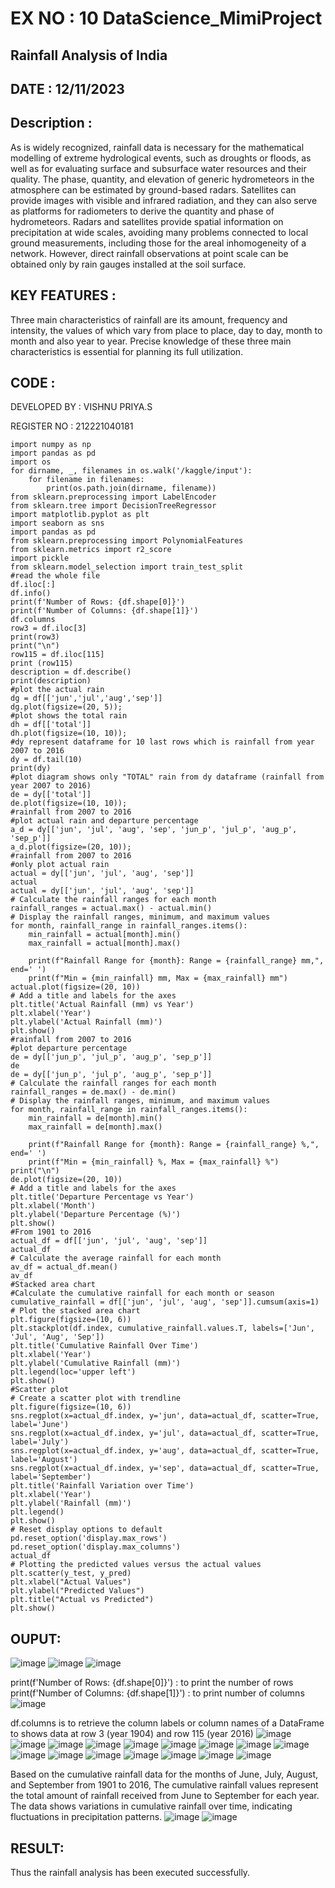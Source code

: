 
# EX NO : 10 DataScience_MimiProject  
## Rainfall Analysis of India

## DATE : 12/11/2023

## Description :
As is widely recognized, rainfall data is necessary for the mathematical modelling of extreme hydrological events, such as droughts or floods, as well as for evaluating surface and subsurface water resources and their quality. The phase, quantity, and elevation of generic hydrometeors in the atmosphere can be estimated by ground-based radars. Satellites can provide images with visible and infrared radiation, and they can also serve as platforms for radiometers to derive the quantity and phase of hydrometeors. Radars and satellites provide spatial information on precipitation at wide scales, avoiding many problems connected to local ground measurements, including those for the areal inhomogeneity of a network. However, direct rainfall observations at point scale can be obtained only by rain gauges installed at the soil surface.

## KEY FEATURES :
Three main characteristics of rainfall are its amount, frequency and intensity, the values of which vary from place to place, day to day, month to month and also year to year. Precise knowledge of these three main characteristics is essential for planning its full utilization.

## CODE :
DEVELOPED BY : VISHNU PRIYA.S

REGISTER NO : 212221040181
```
import numpy as np 
import pandas as pd 
import os
for dirname, _, filenames in os.walk('/kaggle/input'):
    for filename in filenames:
        print(os.path.join(dirname, filename))
from sklearn.preprocessing import LabelEncoder
from sklearn.tree import DecisionTreeRegressor
import matplotlib.pyplot as plt
import seaborn as sns
import pandas as pd
from sklearn.preprocessing import PolynomialFeatures
from sklearn.metrics import r2_score
import pickle
from sklearn.model_selection import train_test_split
#read the whole file 
df.iloc[:]
df.info()
print(f'Number of Rows: {df.shape[0]}')
print(f'Number of Columns: {df.shape[1]}')
df.columns
row3 = df.iloc[3]
print(row3)
print("\n")
row115 = df.iloc[115]
print (row115)
description = df.describe()
print(description)
#plot the actual rain 
dg = df[['jun','jul','aug','sep']]
dg.plot(figsize=(20, 5));
#plot shows the total rain 
dh = df[['total']]
dh.plot(figsize=(10, 10));
#dy represent dataframe for 10 last rows which is rainfall from year 2007 to 2016 
dy = df.tail(10)
print(dy)
#plot diagram shows only "TOTAL" rain from dy dataframe (rainfall from year 2007 to 2016)
de = dy[['total']]
de.plot(figsize=(10, 10));
#rainfall from 2007 to 2016
#plot actual rain and departure percentage 
a_d = dy[['jun', 'jul', 'aug', 'sep', 'jun_p', 'jul_p', 'aug_p', 'sep_p']]
a_d.plot(figsize=(20, 10));
#rainfall from 2007 to 2016
#only plot actual rain 
actual = dy[['jun', 'jul', 'aug', 'sep']]
actual
actual = dy[['jun', 'jul', 'aug', 'sep']]
# Calculate the rainfall ranges for each month
rainfall_ranges = actual.max() - actual.min()
# Display the rainfall ranges, minimum, and maximum values
for month, rainfall_range in rainfall_ranges.items():
    min_rainfall = actual[month].min()
    max_rainfall = actual[month].max()
    
    print(f"Rainfall Range for {month}: Range = {rainfall_range} mm,", end=' ')
    print(f"Min = {min_rainfall} mm, Max = {max_rainfall} mm")
actual.plot(figsize=(20, 10))
# Add a title and labels for the axes
plt.title('Actual Rainfall (mm) vs Year')
plt.xlabel('Year')
plt.ylabel('Actual Rainfall (mm)')
plt.show()
#rainfall from 2007 to 2016
#plot departure percentage 
de = dy[['jun_p', 'jul_p', 'aug_p', 'sep_p']]
de
de = dy[['jun_p', 'jul_p', 'aug_p', 'sep_p']]
# Calculate the rainfall ranges for each month
rainfall_ranges = de.max() - de.min()
# Display the rainfall ranges, minimum, and maximum values
for month, rainfall_range in rainfall_ranges.items():
    min_rainfall = de[month].min()
    max_rainfall = de[month].max()
    
    print(f"Rainfall Range for {month}: Range = {rainfall_range} %,", end=' ')
    print(f"Min = {min_rainfall} %, Max = {max_rainfall} %")
print("\n")
de.plot(figsize=(20, 10))
# Add a title and labels for the axes
plt.title('Departure Percentage vs Year')
plt.xlabel('Month')
plt.ylabel('Departure Percentage (%)')
plt.show()
#From 1901 to 2016
actual_df = df[['jun', 'jul', 'aug', 'sep']]
actual_df
# Calculate the average rainfall for each month
av_df = actual_df.mean()
av_df
#Stacked area chart
#Calculate the cumulative rainfall for each month or season
cumulative_rainfall = df[['jun', 'jul', 'aug', 'sep']].cumsum(axis=1)
# Plot the stacked area chart
plt.figure(figsize=(10, 6))
plt.stackplot(df.index, cumulative_rainfall.values.T, labels=['Jun', 'Jul', 'Aug', 'Sep'])
plt.title('Cumulative Rainfall Over Time')
plt.xlabel('Year')
plt.ylabel('Cumulative Rainfall (mm)')
plt.legend(loc='upper left')
plt.show()
#Scatter plot
# Create a scatter plot with trendline
plt.figure(figsize=(10, 6))
sns.regplot(x=actual_df.index, y='jun', data=actual_df, scatter=True, label='June')
sns.regplot(x=actual_df.index, y='jul', data=actual_df, scatter=True, label='July')
sns.regplot(x=actual_df.index, y='aug', data=actual_df, scatter=True, label='August')
sns.regplot(x=actual_df.index, y='sep', data=actual_df, scatter=True, label='September')
plt.title('Rainfall Variation over Time')
plt.xlabel('Year')
plt.ylabel('Rainfall (mm)')
plt.legend()
plt.show()
# Reset display options to default
pd.reset_option('display.max_rows')
pd.reset_option('display.max_columns')
actual_df
# Plotting the predicted values versus the actual values
plt.scatter(y_test, y_pred)
plt.xlabel("Actual Values")
plt.ylabel("Predicted Values")
plt.title("Actual vs Predicted")
plt.show()
```
## OUPUT:
![image](https://github.com/Anuayshh/Mini-Project/assets/127651217/3951899a-1c76-47ea-b082-d5f390a4616e)
![image](https://github.com/Anuayshh/Mini-Project/assets/127651217/7b72f3e0-6726-4a55-aad6-7c8e605cfc17)
![image](https://github.com/Anuayshh/Mini-Project/assets/127651217/03a9c408-6a16-4ee5-a7a6-df7a7e5a18cc)

print(f'Number of Rows: {df.shape[0]}') : to print the number of rows
print(f'Number of Columns: {df.shape[1]}') : to print number of columns
![image](https://github.com/Anuayshh/Mini-Project/assets/127651217/65b0bb3a-e18e-4b55-9e8c-8713789b8296)

df.columns is to retrieve the column labels or column names of a DataFrame
to shows data at row 3 (year 1904) and row 115 (year 2016)
![image](https://github.com/Anuayshh/Mini-Project/assets/127651217/81406b91-12d4-4d0f-8336-237c5ba90bca)
![image](https://github.com/Anuayshh/Mini-Project/assets/127651217/8648c3a4-742f-4878-80e8-6bdc571679d2)
![image](https://github.com/Anuayshh/Mini-Project/assets/127651217/a8d4a293-8118-4100-90e2-97a37a63b7ac)
![image](https://github.com/Anuayshh/Mini-Project/assets/127651217/d40f794e-2069-44ea-a532-d11111d4e069)
![image](https://github.com/Anuayshh/Mini-Project/assets/127651217/993dc66a-5650-4b6a-a012-526d725f5047)
![image](https://github.com/Anuayshh/Mini-Project/assets/127651217/293e6529-3814-4e92-a354-19f08e56ea10)
![image](https://github.com/Anuayshh/Mini-Project/assets/127651217/7016fc23-3624-412a-9b83-57b087c4604e)
![image](https://github.com/Anuayshh/Mini-Project/assets/127651217/baa1763e-91d7-4c2d-aafe-7071467a9101)
![image](https://github.com/Anuayshh/Mini-Project/assets/127651217/6b2f5ab5-17e0-4a45-a0ec-7206dc904ba3)
![image](https://github.com/Anuayshh/Mini-Project/assets/127651217/e38b2f30-5cd7-4bd2-8fcf-a7d0481cdbb5)
![image](https://github.com/Anuayshh/Mini-Project/assets/127651217/c96bdd63-9d40-42a8-8723-2cf02487172b)
![image](https://github.com/Anuayshh/Mini-Project/assets/127651217/7f9eb9e9-6c7e-4904-b3f3-5217abc1d369)
![image](https://github.com/Anuayshh/Mini-Project/assets/127651217/e5da59c0-250f-4ed0-85f3-06c67177b4e9)
![image](https://github.com/Anuayshh/Mini-Project/assets/127651217/595a4ce4-d1d5-4cd9-a6dd-82d646371eab)
![image](https://github.com/Anuayshh/Mini-Project/assets/127651217/a1ae278f-56ff-4f96-88c4-2137659cbe32)
![image](https://github.com/Anuayshh/Mini-Project/assets/127651217/7c623e35-9a23-4cd2-b54d-9befe42ea958)

Based on the cumulative rainfall data for the months of June, July, August, and September from 1901 to 2016,
The cumulative rainfall values represent the total amount of rainfall received from June to September for each year. 
The data shows variations in cumulative rainfall over time, indicating fluctuations in precipitation patterns.
![image](https://github.com/Anuayshh/Mini-Project/assets/127651217/c41e54c5-9769-48bb-8b50-0642634f3104)
![image](https://github.com/Anuayshh/Mini-Project/assets/127651217/11b8f249-2db7-484d-93a8-0cc60e3d8601)



## RESULT:
Thus the rainfall analysis has been executed successfully.
